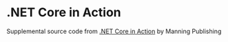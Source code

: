 # .NET Core in Action
Supplemental source code from [.NET Core in Action](https://www.manning.com/books/dotnet-core-in-action) by Manning Publishing
